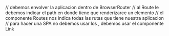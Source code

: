 // debemos envolver la aplicacion dentro de BrowserRouter
// al Route le debemos indicar el path en donde tiene que renderizarce un elemento
// el componente Routes nos indica todas las rutas que tiene nuestra aplicacion
// para hacer una SPA no debemos usar los <a>, debemos usar el componente Link

